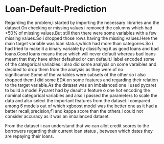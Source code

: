 # Loan-Default-Prediction

Regarding the problem,i started by importing the necessary libraries and the dataset.On checking or missing values i removed the columns which had >50% of missing values.But still then there were some variables with a few missing values.So i dropped those rows having the missing values.Here the main target variable was loan status,which had more than  categories.So i had tried to make it a binary variable by classifying it as good loans and bad loans.Good loans means those which will never default whereas bad loans meant that they have either defaulted or can default.I label encoded some of the categorical variables.I also did some analysis on some varaibles  and decided to drop them from the analysis as they were of no significance.Some of the variables were subsets of the other so i also dropped them.I did some EDA on some features and regarding their relation to the target variable.As the dataset was an imbalanced one i used pycaret to build a model.Pycaret had by deault a feature o one hot encoding the nominal categorical variables and also i passed the parameters to scale the data and also select the important features from the dataset.I compared among 6 models out of which xgboost model was the better one as it had a better recall,precision,f1 and kappa score than the others.I could not consider accuracy as it was an imbalanced dataset.

From the dataset i can understand that we can allot credit scores to the borrowers regarding their current loan status , between which dates they are repaying their loans.
